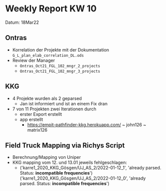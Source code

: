 # Weekly Report KW 10

Datum: 18Mar22

## Ontras

- Korrelation der Projekte mit der Dokumentation `G_L_plan_elab_correlation_DL.ods`
- Review der Manager
  * `Ontras_Oct21_FGL_102_mngr_2_projects`
  * `Ontras_Oct21_FGL_102_mngr_3_projects`

## KKG

- 4 Projekte wurden als 2 geparsed
  * Jan ist informiert und ist an einem Fix dran
- 7 von 11 Projekten zwei Iterationen durch
  * erster Export erstellt
  * app erstellt
    + https://empit-pathfinder-kkg.herokuapp.com/
      ~ john126
      ~ matrix126

## Field Truck Mapping via Richys Script
- Berechnung/Mapping von Uniper
- KKG mapping vom 12. und 13.01 jeweils fehlgeschlagen:
  - ('karre1_2020_KKG_Gösgen/UJ_AS_2/2022-01-12_1', 'already parsed. Status: __incompatible frequencies__')
    ('karre1_2020_KKG_Gösgen/UJ_AS_2/2022-01-12_0', 'already parsed. Status: __incompatible frequencies__')
 
